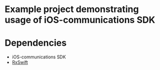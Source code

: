 # Example project demonstrating usage of iOS-communications SDK 

# Dependencies
* iOS-communications SDK
* [RxSwift](https://github.com/ReactiveX/RxSwift)


